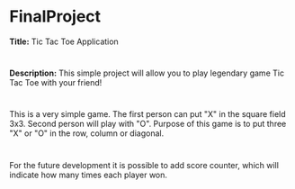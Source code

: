 # FinalProject
**Title:** Tic Tac Toe Application
#
**Description:** This simple project will allow you to play legendary game Tic Tac Toe with your friend!
#
This is a very simple game. The first person can put "X" in the square field 3x3. Second person will play with "O". Purpose of this game is to put three "X" or "O" in the row, column or diagonal.   
#
For the future development it is possible to add score counter, which will indicate how many times each player won.

